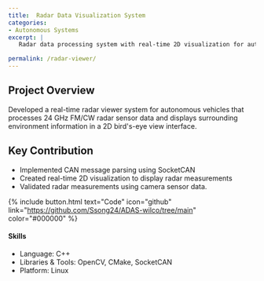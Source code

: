 ```yaml
---
title:  Radar Data Visualization System
categories:
- Autonomous Systems
excerpt: |
   Radar data processing system with real-time 2D visualization for autonomous vehicles.

permalink: /radar-viewer/
---
```


## Project Overview
Developed a real-time radar viewer system for autonomous vehicles that processes 24 GHz FM/CW radar sensor data and displays surrounding environment information in a 2D bird's-eye view interface.

## Key Contribution
- Implemented CAN message parsing using SocketCAN 
- Created real-time 2D visualization to display radar measurements
- Validated radar measurements using camera sensor data.

{% include button.html text="Code" icon="github" link="https://github.com/Ssong24/ADAS-wilco/tree/main" color="#000000" %}

#### Skills
- Language: C++
- Libraries & Tools: OpenCV, CMake, SocketCAN
- Platform: Linux
